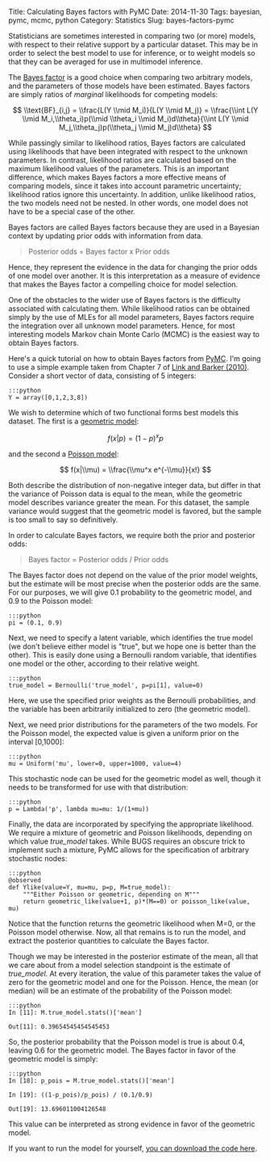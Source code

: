 Title: Calculating Bayes factors with PyMC
Date: 2014-11-30
Tags: bayesian, pymc, mcmc, python
Category: Statistics
Slug: bayes-factors-pymc

<script type="text/javascript"
  src="http://cdn.mathjax.org/mathjax/latest/MathJax.js?config=TeX-AMS-MML_HTMLorMML">
</script>

Statisticians are sometimes interested in comparing two (or more) models, with respect to their relative support by a particular dataset. This may be in order to select the best model to use for inference, or to weight models so that they can be averaged for use in multimodel inference. 

The [Bayes factor](http://en.wikipedia.org/wiki/Bayes_factor) is a good choice when comparing two arbitrary models, and the parameters of those models have been estimated. Bayes factors are simply ratios of _marginal_ likelihoods for competing models:

$$ \\text{BF}_{i,j} = \\frac{L(Y \\mid M_i)}{L(Y \\mid M_j)} = \\frac{\\int L(Y \\mid M_i,\\theta_i)p(\\mid \\theta_i \\mid M_i)d\\theta}{\\int L(Y \\mid M_j,\\theta_j)p(\\theta_j \\mid M_j)d\\theta} $$

While passingly similar to likelihood ratios, Bayes factors are calculated using likelihoods that have been integrated with respect to the unknown parameters. In contrast, likelihood ratios are calculated based on the maximum likelihood values of the parameters. This is an important difference, which makes Bayes factors a more effective means of comparing models, since it takes into account parametric uncertainty; likelihood ratios ignore this uncertainty. In addition, unlike likelihood ratios, the two models need not be nested. In other words, one model does not have to be a special case of the other.



Bayes factors are called Bayes factors because they are used in a Bayesian context by updating prior odds with information from data.

> Posterior odds = Bayes factor x Prior odds

Hence, they represent the evidence in the data for changing the prior odds of one model over another. It is this interpretation as a measure of evidence that makes the Bayes factor a compelling choice for model selection.

One of the obstacles to the wider use of Bayes factors is the difficulty associated with calculating them. While likelihood ratios can be obtained simply by the use of MLEs for all model parameters, Bayes factors require the integration over all unknown model parameters. Hence, for most interesting models Markov chain Monte Carlo (MCMC) is the easiest way to obtain Bayes factors.

Here's a quick tutorial on how to obtain Bayes factors from [PyMC](https://github.com/pymc-devs/pymc). I'm going to use a simple example taken from Chapter 7 of [Link and Barker (2010)](http://amzn.to/gGV2rK). Consider a short vector of data, consisting of 5 integers:

	:::python
    Y = array([0,1,2,3,8])

We wish to determine which of two functional forms best models this dataset. The first is a [geometric model](http://en.wikipedia.org/wiki/Geometric_distribution):

$$ f(x|p) = (1-p)^x p $$

and the second a [Poisson model](http://en.wikipedia.org/wiki/Poisson_distribution):

$$ f(x|\\mu) = \\frac{\\mu^x e^{-\\mu}}{x!} $$

Both describe the distribution of non-negative integer data, but differ in that the variance of Poisson data is equal to the mean, while the geometric model describes variance greater the mean. For this dataset, the sample variance would suggest that the geometric model is favored, but the sample is too small to say so definitively.

In order to calculate Bayes factors, we require both the prior and posterior odds:

>  Bayes factor = Posterior odds / Prior odds

The Bayes factor does not depend on the value of the prior model weights, but the estimate will be most precise when the posterior odds are the same. For our purposes, we will give 0.1 probability to the geometric model, and 0.9 to the Poisson model:

    :::python
    pi = (0.1, 0.9)

Next, we need to specify a latent variable, which identifies the true model (we don't believe either model is "true", but we hope one is better than the other). This is easily done using a Bernoulli random variable, that identifies one model or the other, according to their relative weight.

    :::python
    true_model = Bernoulli('true_model', p=pi[1], value=0)

Here, we use the specified prior weights as the Bernoulli probabilities, and the variable has been arbitrarily initialized to zero (the geometric model).

Next, we need prior distributions for the parameters of the two models. For the Poisson model, the expected value is given a uniform prior on the interval [0,1000]:
    
    :::python
    mu = Uniform('mu', lower=0, upper=1000, value=4)

This stochastic node can be used for the geometric model as well, though it needs to be transformed for use with that distribution:
    
    :::python
    p = Lambda('p', lambda mu=mu: 1/(1+mu))
    

Finally, the data are incorporated by specifying the appropriate likelihood. We require a mixture of geometric and Poisson likelihoods, depending on which value *true_model* takes. While BUGS requires an obscure trick to implement such a mixture, PyMC allows for the specification of arbitrary stochastic nodes: 

    :::python
    @observed
    def Ylike(value=Y, mu=mu, p=p, M=true_model):
        """Either Poisson or geometric, depending on M"""
        return geometric_like(value+1, p)*(M==0) or poisson_like(value, mu)

Notice that the function returns the geometric likelihood when M=0, or the Poisson model otherwise. Now, all that remains is to run the model, and extract the posterior quantities to calculate the Bayes factor.

Though we may be interested in the posterior estimate of the mean, all that we care about from a model selection standpoint is the estimate of *true_model*. At every iteration, the value of this parameter takes the value of zero for the geometric model and one for the Poisson. Hence, the mean (or median) will be an estimate of the probability of the Poisson model: 

    :::python
    In [11]: M.true_model.stats()['mean']
    
    Out[11]: 0.39654545454545453

So, the posterior probability that the Poisson model is true is about 0.4, leaving 0.6 for the geometric model. The Bayes factor in favor of the geometric model is simply:

    :::python
    In [18]: p_pois = M.true_model.stats()['mean']
    
    In [19]: ((1-p_pois)/p_pois) / (0.1/0.9)
    
    Out[19]: 13.696011004126548

This value can be interpreted as strong evidence in favor of the geometric model.

If you want to run the model for yourself, [you can download the code here](https://github.com/pymc-devs/pymc/wiki/BayesFactor).